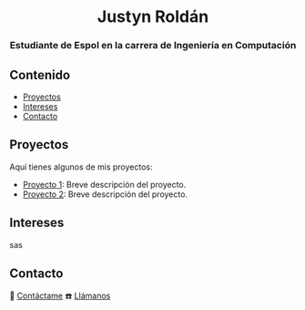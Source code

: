 <h1 align="center">Justyn Roldán</h1>
<h3 align="center">Estudiante de Espol en la carrera de Ingeniería en Computación</h3>

## Contenido
* [Proyectos](#proyectos)
* [Intereses](#intereses)
* [Contacto](#contacto)

## Proyectos
Aquí tienes algunos de mis proyectos:

- [Proyecto 1](https://github.com/usuario/proyecto1): Breve descripción del proyecto.
- [Proyecto 2](https://github.com/usuario/proyecto2): Breve descripción del proyecto.

## Intereses
sas

## Contacto
📧 [Contáctame](mailto:jjroldan@espol.edu.ec)
☎️ [Llámanos](tel:+593995699914)

